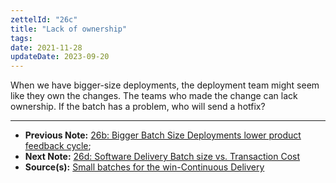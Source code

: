 ```yaml
---
zettelId: "26c"
title: "Lack of ownership"
tags:
date: 2021-11-28
updateDate: 2023-09-20
---
```


When we have bigger-size deployments, the deployment team might seem like they own the changes. The teams who made the change can lack ownership. If the batch has a problem, who will send a hotfix?

---

- **Previous Note:** [26b: Bigger Batch Size Deployments lower product feedback cycle](/notes/26b);
- **Next Note:** [26d: Software Delivery Batch size vs. Transaction Cost](/notes/26d/)
- **Source(s):** [Small batches for the win-Continuous Delivery](https://www.eferro.net/2021/01/small-batches-for-win-continuous.html)

